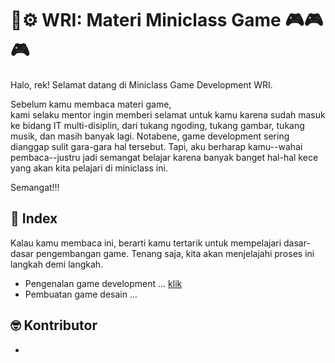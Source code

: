 # 🔬⚙️ WRI: Materi Miniclass Game 🎮🎮🎮
Halo, rek! Selamat datang di Miniclass Game Development WRI. 

Sebelum kamu membaca materi game,<br>
kami selaku mentor ingin memberi selamat untuk kamu karena sudah masuk ke bidang IT multi-disiplin, dari tukang ngoding, tukang gambar, tukang musik, dan masih banyak lagi. Notabene, game development sering dianggap sulit gara-gara hal tersebut. Tapi, aku berharap kamu--wahai pembaca--justru jadi semangat belajar karena banyak banget hal-hal kece yang akan kita pelajari di miniclass ini.

Semangat!!!
## 📃 Index
Kalau kamu membaca ini, berarti kamu tertarik untuk mempelajari dasar-dasar pengembangan game. Tenang saja, kita akan menjelajahi proses ini langkah demi langkah.

- Pengenalan game development ... [klik](pengenalan-game-development.md#Pengenalan%20Game%20Development)
- Pembuatan game desain ... 

## 🤓 Kontributor
- 